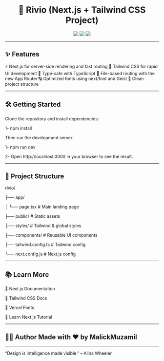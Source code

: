 <h1 align="center">🚀 Rivio (Next.js + Tailwind CSS Project)</h1>

<p align="center">
  <img src="https://img.shields.io/badge/Built%20With-Next.js%20%26%20Tailwind-blueviolet?style=for-the-badge" />
  <img src="https://img.shields.io/badge/Responsive-Yes-brightgreen?style=for-the-badge" />
  <img src="https://img.shields.io/badge/License-Tailwind%20UI%20License-orange?style=for-the-badge" />
</p>

---

## ✨ Features
⚡ Next.js for server-side rendering and fast routing
🎨 Tailwind CSS for rapid UI development
💾 Type-safe with TypeScript
📁 File-based routing with the new App Router
🔠 Optimized fonts using next/font and Geist
🧱 Clean project structure

---

## 🛠️ Getting Started
Clone the repository and install dependencies:

1- npm install

Then run the development server:

1- npm run dev

2- Open http://localhost:3000 in your browser to see the result.

---

## 📁 Project Structure

rivio/

├── app/

│   └── page.tsx        # Main landing page

├── public/             # Static assets

├── styles/             # Tailwind & global styles

├── components/         # Reusable UI components

├── tailwind.config.ts  # Tailwind config

└── next.config.js      # Next.js config

---
## 📚 Learn More

🔗 Next.js Documentation

🔗 Tailwind CSS Docs

🔗 Vercel Fonts

🔗 Learn Next.js Tutorial

---

## 🧑‍💻 Author Made with ❤️ by MalickMuzamil 

<!-- 📧 Email: malikmuzamil92110@example.com | 💼 LinkedIn: linkedin.com/in/malik-muzamil -->


---

“Design is intelligence made visible.” – Alina Wheeler
